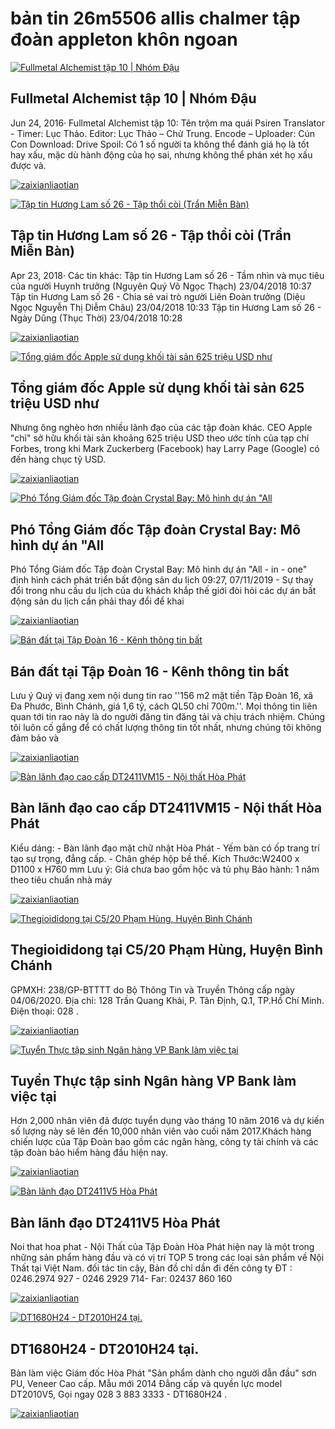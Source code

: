 # bản tin 26m5506 allis chalmer tập đoàn appleton khôn ngoan
<a href="https://mnn.zoosnet.net/LR/Chatpre.aspx?id=MNN94995150&p=https://topgrinding.com/" target="_blank">![Fullmetal Alchemist tập 10 | Nhóm Đậu](https://github.com/technlg/images/blob/main/12.jpg)</a>
## Fullmetal Alchemist tập 10 | Nhóm Đậu
Jun 24, 2016· Fullmetal Alchemist tập 10: Tên trộm ma quái Psiren Translator - Timer: Lục Thảo. Editor: Lục Thảo – Chử Trung. Encode – Uploader: Cún Con Download: Drive Spoil: Có 1 số người ta không thể đánh giá họ là tốt hay xấu, mặc dù hành động của họ sai, nhưng không thể phán xét họ xấu được và.
<a href="https://mnn.zoosnet.net/LR/Chatpre.aspx?id=MNN94995150&p=https://topgrinding.com/" target="_blank"><img src="https://github.com/technlg/images/raw/main/chat11.jpg" alt="zaixianliaotian"/></a><a href="//whatsapp.shibangsoft.com/WhatsApp.php" ><img src="https://github.com/technlg/images/raw/main/chat11.png" alt=""></a>
<a href="https://mnn.zoosnet.net/LR/Chatpre.aspx?id=MNN94995150&p=https://topgrinding.com/" target="_blank">![Tập tin Hương Lam số 26 - Tập thổi còi (Trẩn Miễn Bàn)](https://github.com/technlg/images/blob/main/18.jpg)</a>
## Tập tin Hương Lam số 26 - Tập thổi còi (Trẩn Miễn Bàn)
Apr 23, 2018· Các tin khác: Tập tin Hương Lam số 26 - Tầm nhìn và mục tiêu của người Huynh trưởng (Nguyên Quý Võ Ngọc Thạch) 23/04/2018 10:37 Tập tin Hương Lam số 26 - Chia sẻ vai trò người Liên Đoàn trưởng (Diệu Ngọc Nguyễn Thị Diễm Châu) 23/04/2018 10:33 Tập tin Hương Lam số 26 - Ngày Dũng (Thục Thời) 23/04/2018 10:28
<a href="https://mnn.zoosnet.net/LR/Chatpre.aspx?id=MNN94995150&p=https://topgrinding.com/" target="_blank"><img src="https://github.com/technlg/images/raw/main/chat11.jpg" alt="zaixianliaotian"/></a><a href="//whatsapp.shibangsoft.com/WhatsApp.php" ><img src="https://github.com/technlg/images/raw/main/chat11.png" alt=""></a>
<a href="https://mnn.zoosnet.net/LR/Chatpre.aspx?id=MNN94995150&p=https://topgrinding.com/" target="_blank">![Tổng giám đốc Apple sử dụng khối tài sản 625 triệu USD như ](https://github.com/technlg/images/blob/main/19.jpg)</a>
## Tổng giám đốc Apple sử dụng khối tài sản 625 triệu USD như 
Nhưng ông nghèo hơn nhiều lãnh đạo của các tập đoàn khác. CEO Apple "chỉ" sở hữu khối tài sản khoảng 625 triệu USD theo ước tính của tạp chí Forbes, trong khi Mark Zuckerberg (Facebook) hay Larry Page (Google) có đến hàng chục tỷ USD.
<a href="https://mnn.zoosnet.net/LR/Chatpre.aspx?id=MNN94995150&p=https://topgrinding.com/" target="_blank"><img src="https://github.com/technlg/images/raw/main/chat11.jpg" alt="zaixianliaotian"/></a><a href="//whatsapp.shibangsoft.com/WhatsApp.php" ><img src="https://github.com/technlg/images/raw/main/chat11.png" alt=""></a>
<a href="https://mnn.zoosnet.net/LR/Chatpre.aspx?id=MNN94995150&p=https://topgrinding.com/" target="_blank">![Phó Tổng Giám đốc Tập đoàn Crystal Bay: Mô hình dự án "All ](https://github.com/technlg/images/blob/main/65.jpg)</a>
## Phó Tổng Giám đốc Tập đoàn Crystal Bay: Mô hình dự án "All 
Phó Tổng Giám đốc Tập đoàn Crystal Bay: Mô hình dự án "All - in - one" định hình cách phát triển bất động sản du lịch 09:27, 07/11/2019 - Sự thay đổi trong nhu cầu du lịch của du khách khắp thế giới đòi hỏi các dự án bất động sản du lịch cần phải thay đổi để khai 
<a href="https://mnn.zoosnet.net/LR/Chatpre.aspx?id=MNN94995150&p=https://topgrinding.com/" target="_blank"><img src="https://github.com/technlg/images/raw/main/chat11.jpg" alt="zaixianliaotian"/></a><a href="//whatsapp.shibangsoft.com/WhatsApp.php" ><img src="https://github.com/technlg/images/raw/main/chat11.png" alt=""></a>
<a href="https://mnn.zoosnet.net/LR/Chatpre.aspx?id=MNN94995150&p=https://topgrinding.com/" target="_blank">![Bán đất tại Tập Đoàn 16 - Kênh thông tin bất ](https://github.com/technlg/images/blob/main/58.jpg)</a>
## Bán đất tại Tập Đoàn 16 - Kênh thông tin bất 
Lưu ý Quý vị đang xem nội dung tin rao ''156 m2 mặt tiền Tập Đoàn 16, xã Đa Phước, Bình Chánh, giá 1,6 tỷ, cách QL50 chỉ 700m.''. Mọi thông tin liên quan tới tin rao này là do người đăng tin đăng tải và chịu trách nhiệm. Chúng tôi luôn cố gắng để có chất lượng thông tin tốt nhất, nhưng chúng tôi không đảm bảo và 
<a href="https://mnn.zoosnet.net/LR/Chatpre.aspx?id=MNN94995150&p=https://topgrinding.com/" target="_blank"><img src="https://github.com/technlg/images/raw/main/chat11.jpg" alt="zaixianliaotian"/></a><a href="//whatsapp.shibangsoft.com/WhatsApp.php" ><img src="https://github.com/technlg/images/raw/main/chat11.png" alt=""></a>
<a href="https://mnn.zoosnet.net/LR/Chatpre.aspx?id=MNN94995150&p=https://topgrinding.com/" target="_blank">![Bàn lãnh đạo cao cấp DT2411VM15 - Nội thất Hòa Phát](https://github.com/technlg/images/blob/main/16.jpg)</a>
## Bàn lãnh đạo cao cấp DT2411VM15 - Nội thất Hòa Phát
Kiểu dáng: - Bàn lãnh đạo mặt chữ nhật Hòa Phát - Yếm bàn có ốp trang trí tạo sự trọng, đẳng cấp. - Chân ghép hộp bề thế. Kích Thước:W2400 x D1100 x H760 mm Lưu ý: Giá chưa bao gồm hộc và tủ phụ Bảo hành: 1 năm theo tiêu chuẩn nhà máy
<a href="https://mnn.zoosnet.net/LR/Chatpre.aspx?id=MNN94995150&p=https://topgrinding.com/" target="_blank"><img src="https://github.com/technlg/images/raw/main/chat11.jpg" alt="zaixianliaotian"/></a><a href="//whatsapp.shibangsoft.com/WhatsApp.php" ><img src="https://github.com/technlg/images/raw/main/chat11.png" alt=""></a>
<a href="https://mnn.zoosnet.net/LR/Chatpre.aspx?id=MNN94995150&p=https://topgrinding.com/" target="_blank">![Thegioididong tại C5/20 Phạm Hùng, Huyện Bình Chánh ](https://github.com/technlg/images/blob/main/58.jpg)</a>
## Thegioididong tại C5/20 Phạm Hùng, Huyện Bình Chánh 
GPMXH: 238/GP-BTTTT do Bộ Thông Tin và Truyền Thông cấp ngày 04/06/2020. Địa chỉ: 128 Trần Quang Khải, P. Tân Định, Q.1, TP.Hồ Chí Minh. Điện thoại: 028 .
<a href="https://mnn.zoosnet.net/LR/Chatpre.aspx?id=MNN94995150&p=https://topgrinding.com/" target="_blank"><img src="https://github.com/technlg/images/raw/main/chat11.jpg" alt="zaixianliaotian"/></a><a href="//whatsapp.shibangsoft.com/WhatsApp.php" ><img src="https://github.com/technlg/images/raw/main/chat11.png" alt=""></a>
<a href="https://mnn.zoosnet.net/LR/Chatpre.aspx?id=MNN94995150&p=https://topgrinding.com/" target="_blank">![Tuyển Thực tập sinh Ngân hàng VP Bank làm việc tại ](https://github.com/technlg/images/blob/main/9.jpg)</a>
## Tuyển Thực tập sinh Ngân hàng VP Bank làm việc tại 
Hơn 2,000 nhân viên đã được tuyển dụng vào tháng 10 năm 2016 và dự kiến số lượng này sẽ lên đến 10,000 nhân viên vào cuối năm 2017.Khách hàng chiến lược của Tập Đoàn bao gồm các ngân hàng, công ty tài chính và các tập đoàn bảo hiểm hàng đầu hiện nay.
<a href="https://mnn.zoosnet.net/LR/Chatpre.aspx?id=MNN94995150&p=https://topgrinding.com/" target="_blank"><img src="https://github.com/technlg/images/raw/main/chat11.jpg" alt="zaixianliaotian"/></a><a href="//whatsapp.shibangsoft.com/WhatsApp.php" ><img src="https://github.com/technlg/images/raw/main/chat11.png" alt=""></a>
<a href="https://mnn.zoosnet.net/LR/Chatpre.aspx?id=MNN94995150&p=https://topgrinding.com/" target="_blank">![Bàn lãnh đạo DT2411V5 Hòa Phát](https://github.com/technlg/images/blob/main/17.jpg)</a>
## Bàn lãnh đạo DT2411V5 Hòa Phát
Noi that hoa phat - Nội Thất của Tập Đoàn Hòa Phát hiện nay là một trong những sản phẩm hàng đầu và có vị trí TOP 5 trong các loại sản phẩm về Nội Thất tại Việt Nam.  đối tác tin cậy,  Bản đồ chỉ dần đi đến công ty ĐT : 0246.2974 927 - 0246 2929 714- Far: 02437 860 160 
<a href="https://mnn.zoosnet.net/LR/Chatpre.aspx?id=MNN94995150&p=https://topgrinding.com/" target="_blank"><img src="https://github.com/technlg/images/raw/main/chat11.jpg" alt="zaixianliaotian"/></a><a href="//whatsapp.shibangsoft.com/WhatsApp.php" ><img src="https://github.com/technlg/images/raw/main/chat11.png" alt=""></a>
<a href="https://mnn.zoosnet.net/LR/Chatpre.aspx?id=MNN94995150&p=https://topgrinding.com/" target="_blank">![DT1680H24 - DT2010H24 tại.](https://github.com/technlg/images/blob/main/32.jpg)</a>
## DT1680H24 - DT2010H24 tại.
Bàn làm việc Giám đốc Hòa Phát "Sản phẩm dành cho người dẫn đầu" sơn PU, Veneer Cao cấp. Mẫu mới 2014 Đẳng cấp và quyền lực model DT2010V5, Gọi ngay 028 3 883 3333 - DT1680H24 .
<a href="https://mnn.zoosnet.net/LR/Chatpre.aspx?id=MNN94995150&p=https://topgrinding.com/" target="_blank"><img src="https://github.com/technlg/images/raw/main/chat11.jpg" alt="zaixianliaotian"/></a><a href="//whatsapp.shibangsoft.com/WhatsApp.php" ><img src="https://github.com/technlg/images/raw/main/chat11.png" alt=""></a>

